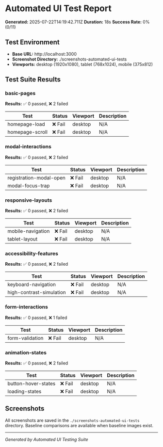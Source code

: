 # Automated UI Test Report

**Generated:** 2025-07-22T14:19:42.711Z **Duration:** 18s **Success Rate:** 0%
(0/11)

## Test Environment

- **Base URL:** http://localhost:3000
- **Screenshot Directory:** ./screenshots-automated-ui-tests
- **Viewports:** desktop (1920x1080), tablet (768x1024), mobile (375x812)

## Test Suite Results

### basic-pages

**Results:** ✅ 0 passed, ❌ 2 failed

| Test            | Status  | Viewport | Description |
| --------------- | ------- | -------- | ----------- |
| homepage-load   | ❌ Fail | desktop  | N/A         |
| homepage-scroll | ❌ Fail | desktop  | N/A         |

### modal-interactions

**Results:** ✅ 0 passed, ❌ 2 failed

| Test                    | Status  | Viewport | Description |
| ----------------------- | ------- | -------- | ----------- |
| registration-modal-open | ❌ Fail | desktop  | N/A         |
| modal-focus-trap        | ❌ Fail | desktop  | N/A         |

### responsive-layouts

**Results:** ✅ 0 passed, ❌ 2 failed

| Test              | Status  | Viewport | Description |
| ----------------- | ------- | -------- | ----------- |
| mobile-navigation | ❌ Fail | desktop  | N/A         |
| tablet-layout     | ❌ Fail | desktop  | N/A         |

### accessibility-features

**Results:** ✅ 0 passed, ❌ 2 failed

| Test                     | Status  | Viewport | Description |
| ------------------------ | ------- | -------- | ----------- |
| keyboard-navigation      | ❌ Fail | desktop  | N/A         |
| high-contrast-simulation | ❌ Fail | desktop  | N/A         |

### form-interactions

**Results:** ✅ 0 passed, ❌ 1 failed

| Test            | Status  | Viewport | Description |
| --------------- | ------- | -------- | ----------- |
| form-validation | ❌ Fail | desktop  | N/A         |

### animation-states

**Results:** ✅ 0 passed, ❌ 2 failed

| Test                | Status  | Viewport | Description |
| ------------------- | ------- | -------- | ----------- |
| button-hover-states | ❌ Fail | desktop  | N/A         |
| loading-states      | ❌ Fail | desktop  | N/A         |

## Screenshots

All screenshots are saved in the `./screenshots-automated-ui-tests` directory.
Baseline comparisons are available when baseline images exist.

---

_Generated by Automated UI Testing Suite_
